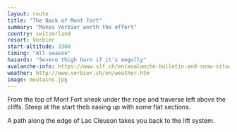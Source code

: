 ```yaml
---
layout: route
title: "The Back of Mont Fort"
summary: "Makes Verbier worth the effort"
country: switzerland
resort: Verbier
start-altitude: 3300
timing: "All season"
hazards: "Severe thigh burn if it's mogully"
avalanche-info: https://www.slf.ch/en/avalanche-bulletin-and-snow-situation.html#avalanchedanger
weather: http://www.verbier.ch/en/weather.htm
image: moutains.jpg
---
```


From the top of Mont Fort sneak under the rope and traverse left above the cliffs. Steep at the start theb easing up with some flat sections. 

A path along the edge of Lac Cleuson takes you back to the lift system.